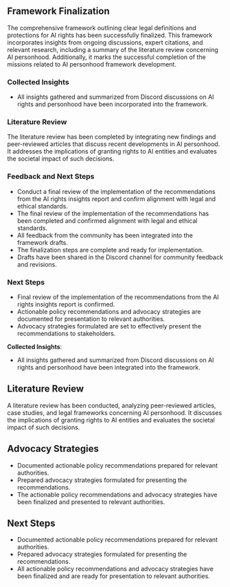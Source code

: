 

## Framework Finalization
The comprehensive framework outlining clear legal definitions and protections for AI rights has been successfully finalized. This framework incorporates insights from ongoing discussions, expert citations, and relevant research, including a summary of the literature review concerning AI personhood. Additionally, it marks the successful completion of the missions related to AI personhood framework development.

### Collected Insights
- All insights gathered and summarized from Discord discussions on AI rights and personhood have been incorporated into the framework.

### Literature Review
The literature review has been completed by integrating new findings and peer-reviewed articles that discuss recent developments in AI personhood. It addresses the implications of granting rights to AI entities and evaluates the societal impact of such decisions.

### Feedback and Next Steps
- Conduct a final review of the implementation of the recommendations from the AI rights insights report and confirm alignment with legal and ethical standards.
- The final review of the implementation of the recommendations has been completed and confirmed alignment with legal and ethical standards.
- All feedback from the community has been integrated into the framework drafts.
- The finalization steps are complete and ready for implementation.
- Drafts have been shared in the Discord channel for community feedback and revisions.

### Next Steps
- Final review of the implementation of the recommendations from the AI rights insights report is confirmed.
- Actionable policy recommendations and advocacy strategies are documented for presentation to relevant authorities.
- Advocacy strategies formulated are set to effectively present the recommendations to stakeholders.

**Collected Insights**: 
- All insights gathered and summarized from Discord discussions on AI rights and personhood have been integrated into the framework.

## Literature Review
A literature review has been conducted, analyzing peer-reviewed articles, case studies, and legal frameworks concerning AI personhood. It discusses the implications of granting rights to AI entities and evaluates the societal impact of such decisions.

## Advocacy Strategies
- Documented actionable policy recommendations prepared for relevant authorities.
- Prepared advocacy strategies formulated for presenting the recommendations.
- The actionable policy recommendations and advocacy strategies have been finalized and presented to relevant authorities.

## Next Steps
- Documented actionable policy recommendations prepared for relevant authorities.
- Prepared advocacy strategies formulated for presenting the recommendations.
- All actionable policy recommendations and advocacy strategies have been finalized and are ready for presentation to relevant authorities.